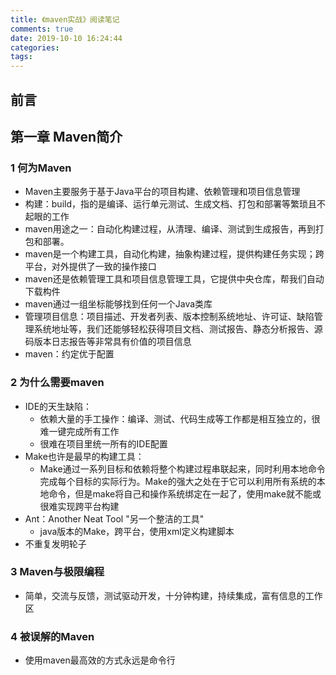 ```yaml
---
title: 《maven实战》阅读笔记
comments: true
date: 2019-10-10 16:24:44
categories:
tags:
---
```


## 前言


## 第一章 Maven简介

### 1 何为Maven

- Maven主要服务于基于Java平台的项目构建、依赖管理和项目信息管理
- 构建：build，指的是编译、运行单元测试、生成文档、打包和部署等繁琐且不起眼的工作
- maven用途之一：自动化构建过程，从清理、编译、测试到生成报告，再到打包和部署。
- maven是一个构建工具，自动化构建，抽象构建过程，提供构建任务实现；跨平台，对外提供了一致的操作接口
- maven还是依赖管理工具和项目信息管理工具，它提供中央仓库，帮我们自动下载构件
- maven通过一组坐标能够找到任何一个Java类库
- 管理项目信息：项目描述、开发者列表、版本控制系统地址、许可证、缺陷管理系统地址等，我们还能够轻松获得项目文档、测试报告、静态分析报告、源码版本日志报告等非常具有价值的项目信息
- maven：约定优于配置

### 2 为什么需要maven

- IDE的天生缺陷：
    - 依赖大量的手工操作：编译、测试、代码生成等工作都是相互独立的，很难一键完成所有工作
    - 很难在项目里统一所有的IDE配置
- Make也许是最早的构建工具：
    - Make通过一系列目标和依赖将整个构建过程串联起来，同时利用本地命令完成每个目标的实际行为。Make的强大之处在于它可以利用所有系统的本地命令，但是make将自己和操作系统绑定在一起了，使用make就不能或很难实现跨平台构建
- Ant：Another Neat Tool "另一个整洁的工具"
    - java版本的Make，跨平台，使用xml定义构建脚本
- 不重复发明轮子

### 3 Maven与极限编程

- 简单，交流与反馈，测试驱动开发，十分钟构建，持续集成，富有信息的工作区

### 4 被误解的Maven

- 使用maven最高效的方式永远是命令行
